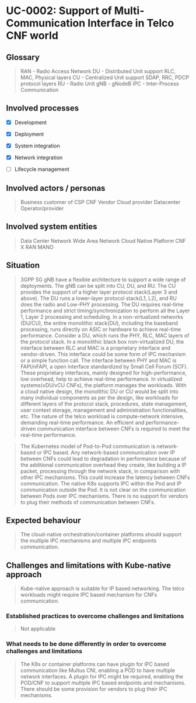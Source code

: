 # UC-0002: Support of Multi-Communication Interface in Telco CNF world 

## Glossary

> RAN - Radio Access Network
> DU - Distributed Unit  support  RLC, MAC, Physical layers
> CU - Centralized Unit support SDAP, RRC, PDCP protocol layers
> RU - Radio Unit
> gNB - gNodeB
> IPC - Inter-Process Communication

## Involved processes

- [x] Development
- [x] Deployment
- [x] System integration
- [x] Network integration
- [ ] Lifecycle management


## Involved actors / personas

> Business customer of CSP
CNF Vendor
Cloud provider
Datacenter Operator/provider

## Involved system entities

>Data Center Network
Wide Area Network
Cloud Native Platform
CNF X
RAN
MANO

## Situation

> 3GPP 5G  gNB have a flexible architecture to support a wide range of deployments. The gNB can be split into CU, DU, and RU. The CU provides the support of a higher layer protocol stack(Layer 3 and above). The DU runs a lower-layer protocol stack(L1, L2), and RU does the radio and Low-PHY processing.  The DU requires real-time performance and strict timing/synchronization to perform all the Layer 1, Layer 2 processing and scheduling. 
> In a non-virtualized networks (DU/CU), the entire monolithic stack(DU), including the baseband processing, runs directly on ASIC or hardware to achieve real-time performance.
> Consider a DU, which runs the PHY, RLC, MAC layers of the protocol stack. In a monolithic black box non-virtualized DU, the interface between RLC and MAC is a proprietary interface and vendor-driven. This interface could be some form of IPC mechanism or a simple function call. The interface between PHY and MAC is FAPI/nFAPI, a open interface standardized by Small Cell Forum (SCF).  These proprietary interfaces, mainly designed for high-performance, low overhead, help to achieve real-time performance.
> In virtualized systems(vDU/vCU CNFs), the platform manages the workloads. With a cloud native design, the monolithic DU or CU would be split into many individual components as per the design, like workloads for different layers of the protocol stack, procedures, state management, user context storage, management and administration functionalities, etc.
> The nature of the telco workload is compute-network intensive, demanding real-time performance. An efficient and performance-driven communication interface between CNFs is required to meet the real-time performance.

> The Kubernetes model of Pod-to-Pod communication is network-based or IPC based. 
> Any network-based communication over IP between CNFs could lead to degradation in performance because of the additional communication overhead they create, like building a IP packet, processing through the network stack, in comparison with other IPC mechanisms. This could increase the latency between CNFs communication. 
>The native K8s supports IPC within the Pod and IP communication outside the Pod. It is not clear on the communication between Pods over IPC mechanisms.
>There is no support for vendors to plug their methods of communication between CNFs.

## Expected behaviour

> The cloud-native orchestration/container platforms should support the multiple IPC mechanisms and multiple IPC endpoints communication.
## Challenges and limitations with Kube-native approach

>Kube-native approach is suitable for IP based networking. The telco workloads might require IPC based mechanism for CNFs communication.

### Established practices to overcome challenges and limitations

> Not applicable

### What needs to be done differently in order to overcome challenges and limitations

>The K8s or container platforms can have plugin for IPC based communication like Multus CNI, enabling a POD to have multiple network interfaces. 
>A plugin for IPC might be required, enabling the POD/CNF to support multiple IPC based endpoints and mechanisms.
>There should be some provision for vendors to plug their IPC mechanisms.
